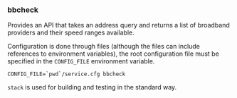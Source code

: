 ### bbcheck

Provides an API that takes an address query and returns a list of broadband providers and their speed ranges available.

Configuration is done through files (although the files can include references to environment variables), the root configuration file must be specified in the `CONFIG_FILE` environment variable.

```
CONFIG_FILE=`pwd`/service.cfg bbcheck
```

`stack` is used for building and testing in the standard way.
